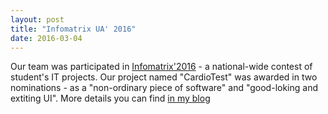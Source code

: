 ```yaml
---
layout: post
title: "Infomatrix UA' 2016"
date: 2016-03-04
---
```

Our team was participated in [Infomatrix'2016] - a national-wide contest of student's IT projects. Our project named "CardioTest" was awarded in two nominations - as a "non-ordinary piece of software" and "good-loking and extiting UI".
More details you can find [in my blog]

[Infomatrix'2016]: https://nenc.gov.ua/old/infomatrix
[in my blog]: http://productivityblog.com.ua/?p=2303
